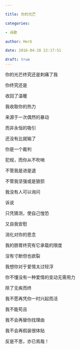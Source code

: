 ```yaml
---

title: 你的光芒

categories:

- 诗歌

author: Herb

date: 2016-04-28 22:17:51

draft: true
---
```


你的光芒终究还是刺痛了我

你终究还是

收回了温暖

我收取你的热力

来源于一次偶然的暴动

而非永恒的吸引



还没有比就输了

你是一个裁判

犯规，而你从不吹哨

不管我是进是退

不管我坚强或是狼狈



我没有人可以询问

诉说

只凭猜测，使自己惶恐

又自我安慰

消化对你的思念

我的肠胃终究有它承载的限度

没有寸断但也欲裂



我想你对于爱情太过轻浮

你不懂没有一种爱情的变动无需用力

除了无疾而终



我不愿再凭你一时兴起而活

我不能苟且

我不会再替你找理由

我不会再假装很体贴

反是不思，亦已焉哉！
